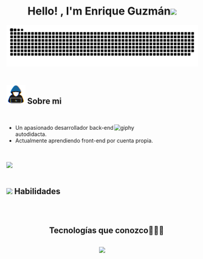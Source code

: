 
<h1 align="center"><b>Hello! , I'm Enrique Guzmán</b><img src="https://media.giphy.com/media/hvRJCLFzcasrR4ia7z/giphy.gif" width="35"></h1>

<!--- snake -->
  <div align="center">
    <img src="https://raw.githubusercontent.com/platane/snk/output/github-contribution-grid-snake-dark.svg" alt="snake" />
  </a>
</div>

<br>

## <picture><img src = "https://github.com/0xAbdulKhalid/0xAbdulKhalid/raw/main/assets/mdImages/about_me.gif" width = 50px></picture> **Sobre mi**
<br>

[<img align='right' src="https://media.giphy.com/media/M9gbBd9nbDrOTu1Mqx/giphy.gif" width="220" alt="giphy">]()

- Un apasionado desarrollador back-end autodidacta.
- Actualmente aprendiendo front-end por cuenta propia.

<br><br>
<img src="https://user-images.githubusercontent.com/73097560/115834477-dbab4500-a447-11eb-908a-139a6edaec5c.gif"><br><br>

## <img src="https://media2.giphy.com/media/QssGEmpkyEOhBCb7e1/giphy.gif?cid=ecf05e47a0n3gi1bfqntqmob8g9aid1oyj2wr3ds3mg700bl&rid=giphy.gif" width ="25"><b> Habilidades </b>
<br>


<!--h1 without bottom border-->
<div id="user-content-toc">
<ul align="center">
  <summary>
    <h2 style="display: inline-block">Tecnologías que conozco👨🏻‍💻</h2>
  </summary>
</ul>
</div>
<!--tech stack icons-->
<p align="center">
<a href="https://skillicons.dev">
 <img src="https://skillicons.dev/icons?i=git,aws,bootstrap,c,cpp,css,discord,docker,express,github,html,js,linux,md,materialui,mongodb,mysql,nextjs,nodejs,php,postman,react,redux,tailwind,ts,vscode&perline=14" />
</a>
</p>
